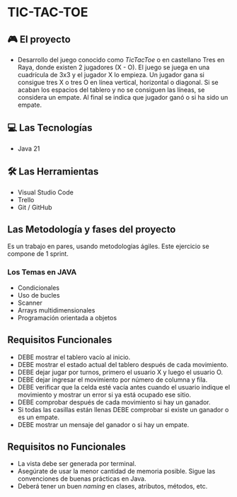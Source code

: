 # TIC-TAC-TOE

## 🎮 El proyecto
- Desarrollo del juego conocido como *TicTacToe* o en castellano Tres en Raya, donde existen 2 jugadores (X - O). El juego se juega en una cuadrícula de 3x3 y 
el jugador X lo empieza. Un jugador gana si consigue tres X o tres O en línea vertical, horizontal o diagonal. Si se acaban los espacios del tablero y no se consiguen las líneas, se considera un empate. 
Al final se indica que jugador ganó o si ha sido un empate.

## 💻 Las Tecnologías
- Java 21

## 🛠 Las Herramientas
- Visual Studio Code
- Trello
- Git / GitHub

## Las Metodología y fases del proyecto
Es un trabajo en pares, usando metodologías ágiles. Este ejercicio se compone de 1 sprint.

### Los Temas en JAVA
- Condicionales
- Uso de bucles
- Scanner
- Arrays multidimensionales
- Programación orientada a objetos

## Requisitos Funcionales
- DEBE mostrar el tablero vacío al inicio.
- DEBE mostrar el estado actual del tablero después de cada movimiento.
- DEBE dejar jugar por turnos, primero el usuario X y luego el usuario O.
- DEBE dejar ingresar el movimiento por número de columna y fila.
- DEBE verificar que la celda esté vacía antes cuando el usuario indique el movimiento y mostrar un error si ya está ocupado ese sitio.
- DEBE comprobar después de cada movimiento si hay un ganador.
- Si todas las casillas están llenas DEBE comprobar si existe un ganador o es un empate.
- DEBE mostrar un mensaje del ganador o si hay un empate.

## Requisitos no Funcionales
- La vista debe ser generada por terminal.
- Asegúrate de usar la menor cantidad de memoria posible. Sigue las convenciones de buenas prácticas en Java.
- Deberá tener un buen *naming* en clases, atributos, métodos, etc.
